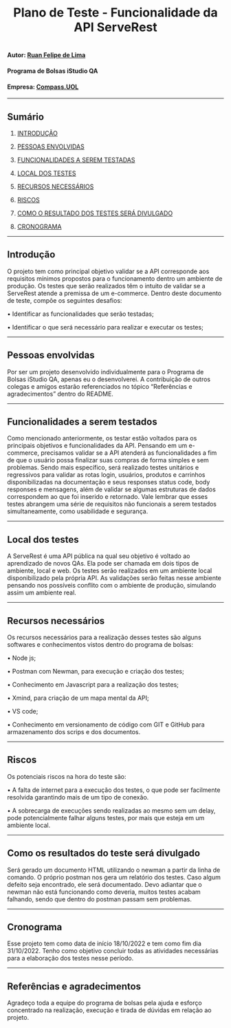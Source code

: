 <h1 align="center">Plano de Teste - Funcionalidade da API ServeRest<h1>


#### Autor: [Ruan Felipe de Lima](https://github.com/RuanLima23)

#### Programa de Bolsas iStudio QA

#### Empresa: [Compass.UOL](https://compass.uol/pt/home/?utm_source=google-ads&utm_medium=ppc&utm_campaign=compasso-uol-institucional&utm_term=compass%20uol&gclid=CjwKCAjwwL6aBhBlEiwADycBIMDfXVuLSCkD0bVpoOEgljwWix7wNBauO6GBWMvYmJ_3L_chrPHlQRoC_jIQAvD_BwE)

---

## Sumário

1.	[INTRODUÇÃO](#introdução)

2.	[PESSOAS ENVOLVIDAS](#pessoas-envolvidas)

3.	[FUNCIONALIDADES A SEREM TESTADAS](#funcionalidades-a-serem-testados)

4.	[LOCAL DOS TESTES](#local-dos-testes)

5.	[RECURSOS NECESSÁRIOS](#recursos-necessários)

6.	[RISCOS](#riscos)

7.	[COMO O RESULTADO DOS TESTES SERÁ DIVULGADO](#como-os-resultados-do-teste-será-divulgado)

8.	[CRONOGRAMA](#cronograma)

---

## Introdução
O projeto tem como principal objetivo validar se a API corresponde aos requisitos mínimos propostos para o funcionamento dentro um ambiente de produção. Os testes que serão realizados têm o intuito de validar se a ServeRest atende a premissa de um e-commerce. Dentro deste documento de teste, compõe os seguintes desafios:

•	Identificar as funcionalidades que serão testadas;

•	Identificar o que será necessário para realizar e executar os testes;

---

## Pessoas envolvidas
Por ser um projeto desenvolvido individualmente para o Programa de Bolsas iStudio QA, apenas eu o desenvolverei. A contribuição de outros colegas e amigos estarão referenciados no tópico “Referências e agradecimentos” dentro do README.

---

## Funcionalidades a serem testados
Como mencionado anteriormente, os testar estão voltados para os principais objetivos e funcionalidades da API. Pensando em um e-commerce, precisamos validar se a API atenderá as funcionalidades a fim de que o usuário possa finalizar suas compras de forma simples e sem problemas. Sendo mais específico, será realizado testes unitários e regressivos para validar as rotas login, usuários, produtos e carrinhos disponibilizadas na documentação e seus responses status code, body responses e mensagens, além de validar se algumas estruturas de dados correspondem ao que foi inserido e retornado. Vale lembrar que esses testes abrangem uma série de requisitos não funcionais a serem testados simultaneamente, como usabilidade e segurança.

---

## Local dos testes
A ServeRest é uma API pública na qual seu objetivo é voltado ao aprendizado de novos QAs. Ela pode ser chamada em dois tipos de ambiente, local e web. Os testes serão realizados em um ambiente local disponibilizado pela própria API. As validações serão feitas nesse ambiente pensando nos possíveis conflito com o ambiente de produção, simulando assim um ambiente real.

---

## Recursos necessários
Os recursos necessários para a realização desses testes são alguns softwares e conhecimentos vistos dentro do programa de bolsas:

•	Node js;

•	Postman com Newman, para execução e criação dos testes;

•	Conhecimento em Javascript para a realização dos testes;

•	Xmind, para criação de um mapa mental da API;

•	VS code;

•	Conhecimento em versionamento de código com GIT e GitHub para armazenamento dos scrips e dos documentos.

---

## Riscos
Os potenciais riscos na hora do teste são:

•	A falta de internet para a execução dos testes, o que pode ser facilmente resolvida garantindo mais de um tipo de conexão. 

•	A sobrecarga de execuções sendo realizadas ao mesmo sem um delay, pode potencialmente falhar alguns testes, por mais que esteja em um ambiente local. 

---

## Como os resultados do teste será divulgado	
Será gerado um documento HTML utilizando o newman a partir da linha de comando. O próprio postman nos gera um relatório dos testes. Caso algum defeito seja encontrado, ele será documentado. Devo adiantar que o newman não está funcionando como deveria, muitos testes acabam falhando, sendo que dentro do postman passam sem problemas. 

---

## Cronograma
Esse projeto tem como data de início 18/10/2022 e tem como fim dia 31/10/2022.
Tenho como objetivo concluir todas as atividades necessárias para a elaboração dos testes nesse período.


---

## Referências e agradecimentos
Agradeço toda a equipe do programa de bolsas pela ajuda e esforço concentrado na realização, execução e tirada de dúvidas em relação ao projeto.


